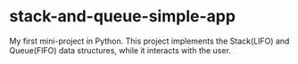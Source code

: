 # stack-and-queue-simple-app
My first mini-project in Python.
This project implements the Stack(LIFO) and Queue(FIFO) data structures, while it interacts with the user.
